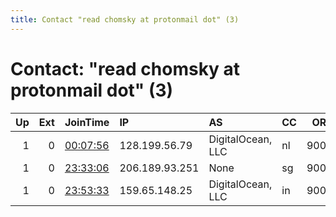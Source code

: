 ```yaml
---
title: Contact "read chomsky at protonmail dot" (3)
---
```


# Contact: "read chomsky at protonmail dot" (3)

|   Up |   Ext | JoinTime                                                                                            | IP             | AS                | CC   |   ORp |   Dirp | OS    | Version   | Nickname     |   eFamMembers |
|-----:|------:|:----------------------------------------------------------------------------------------------------|:---------------|:------------------|:-----|------:|-------:|:------|:----------|:-------------|--------------:|
|    1 |     0 | [00:07:56](https://metrics.torproject.org/rs.html#details/8B9527F4BA0E21188DB99C4236C55023095BC604) | 128.199.56.79  | DigitalOcean, LLC | nl   |  9001 |   9030 | Linux | 0.3.4.8   | ReadChomsky6 |             1 |
|    1 |     0 | [23:33:06](https://metrics.torproject.org/rs.html#details/938211B4359F666E65C156E49A03C06B7449EE32) | 206.189.93.251 | None              | sg   |  9001 |   9030 | Linux | 0.3.4.8   | ReadChomsky3 |             1 |
|    1 |     0 | [23:53:33](https://metrics.torproject.org/rs.html#details/91C13F3AE318AD7ABCE441340148BC753D1B5D35) | 159.65.148.25  | DigitalOcean, LLC | in   |  9001 |   9030 | Linux | 0.3.4.8   | ReadChomsky4 |             1 |
